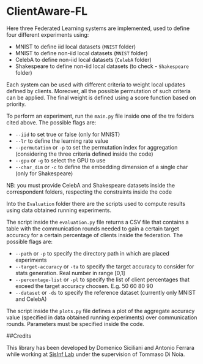 # ClientAware-FL

Here three Federated Learning systems are implemented, used to define four different experiments using:

- MNIST to define iid local datasets (```MNIST``` folder)
- MNIST to define non-iid local datasets (```MNIST``` folder)
- CelebA to define non-iid local datasets (```CelebA``` folder)
- Shakespeare to define non-iid local datasets (to check - ```Shakespeare``` folder)

Each system can be used with different criteria to weight local updates defined by clients. Moreover, all the possible permutation of such criteria can be applied. 
The final weight is defined using a score function based on priority.

To perform an experiment, run the ```main.py``` file inside one of the tre folders cited above. The possible flags are:

- ```--iid``` to set true or false (only for MNIST)
- ```--lr``` to define the learning rate value
- ```--permutation``` or ```-p``` to set the permutation index for aggregation (considering the three criteria defined inside the code)
- ```--gpu``` or ```-g``` to select the GPU to use
- ```--char_dim``` or ```-c``` to define the embedding dimension of a single char (only for Shakespeare)

NB: you must provide CelebA and Shakespeare datasets inside the correspondent folders, respecting the constraints inside the code

Into the ```Evaluation``` folder there are the scripts used to compute results using data obtained running experiments. 

The script inside the ```evaluation.py``` file returns a CSV file that contains a table with the communication rounds needed to gain a certain target accuracy for a certain percentage of clients inside the federation. The possible flags are:

- ```--path``` or ```-p``` to specify the directory path in which are placed experiments
- ```--target-accuracy``` or ```-ta``` to specify the target accuracy to consider for stats generation. Real number in range [0,1]
- ```--percentage-list``` or ```-pl``` to specify the list of client percentages that exceed the target accuracy choosen. E.g. 50 60 80 90
- ```--dataset``` or ```-ds``` to specify the reference dataset (currently only MNIST and CelebA)

The script inside the ```plots.py``` file defines a plot of the aggregate accuracy value (specified in data obtained running experiments) over communication rounds. Parameters must be specified inside the code.

##Credits

This library has been developed by Domenico Siciliani and Antonio Ferrara while working at [SisInf Lab](http://sisinflab.poliba.it/) under the supervision of Tommaso Di Noia.
